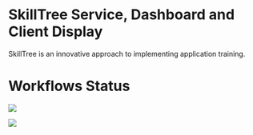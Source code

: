 # SkillTree Service, Dashboard and Client Display

SkillTree is an innovative approach to implementing application training.

# Workflows Status

![](https://github.com/NationalSecurityAgency/skills-service/workflows/Continuous%20Integration/badge.svg)


![](https://github.com/NationalSecurityAgency/skills-service/workflows/Test%20against%20PostgreSQL/badge.svg)

